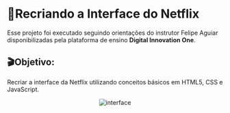 # :popcorn:Recriando a Interface do Netflix   



Esse projeto foi executado seguindo orientações do instrutor Felipe Aguiar disponibilizadas pela plataforma de ensino **Digital Innovation One**.

## :clapper:Objetivo:

Recriar a interface da Netflix utilizando conceitos básicos em HTML5, CSS e JavaScript.


<div style="text-align:center">

  ![interface](https://github.com/Gerolineto/Interface-da-Netflix/blob/master/demonstration/giphy.gif)

</div>
